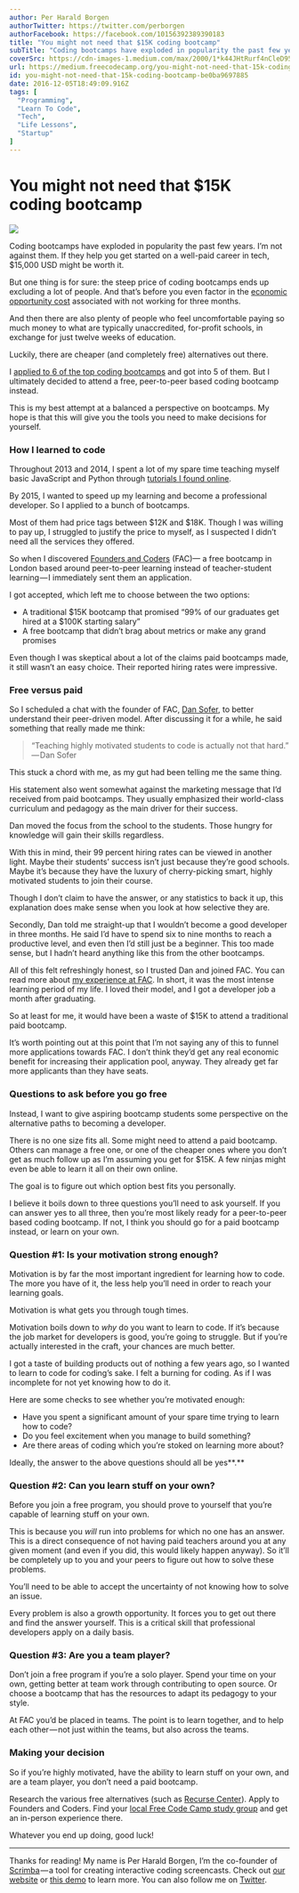 ```yaml
---
author: Per Harald Borgen
authorTwitter: https://twitter.com/perborgen
authorFacebook: https://facebook.com/10156392389390183
title: "You might not need that $15K coding bootcamp"
subTitle: "Coding bootcamps have exploded in popularity the past few years. I’m not against them. If they help you get started on a well-paid career..."
coverSrc: https://cdn-images-1.medium.com/max/2000/1*k44JHtRurf4nCleD95C-Uw.jpeg
url: https://medium.freecodecamp.org/you-might-not-need-that-15k-coding-bootcamp-be0ba9697885
id: you-might-not-need-that-15k-coding-bootcamp-be0ba9697885
date: 2016-12-05T18:49:09.916Z
tags: [
  "Programming",
  "Learn To Code",
  "Tech",
  "Life Lessons",
  "Startup"
]
---
```

# You might not need that $15K coding bootcamp







![](https://cdn-images-1.medium.com/max/2000/1*k44JHtRurf4nCleD95C-Uw.jpeg)







Coding bootcamps have exploded in popularity the past few years. I’m not against them. If they help you get started on a well-paid career in tech, $15,000 USD might be worth it.

But one thing is for sure: the steep price of coding bootcamps ends up excluding a lot of people. And that’s before you even factor in the [economic opportunity cost](https://www.freecodecamp.com/coding-bootcamp-cost-calculator) associated with not working for three months.

And then there are also plenty of people who feel uncomfortable paying so much money to what are typically unaccredited, for-profit schools, in exchange for just twelve weeks of education.

Luckily, there are cheaper (and completely free) alternatives out there.

I [applied to 6 of the top coding bootcamps](https://medium.com/learning-new-stuff/from-non-technical-to-hired-in-5-months-d010f601b1bc#.n97g2mxbo) and got into 5 of them. But I ultimately decided to attend a free, peer-to-peer based coding bootcamp instead.

This is my best attempt at a balanced a perspective on bootcamps. My hope is that this will give you the tools you need to make decisions for yourself.

### How I learned to code

Throughout 2013 and 2014, I spent a lot of my spare time teaching myself basic JavaScript and Python through [tutorials I found online](https://medium.com/learning-new-stuff/31-steps-to-become-a-developer-b5e5dd68dd75#.frboxblz7).

By 2015, I wanted to speed up my learning and become a professional developer. So I applied to a bunch of bootcamps.

Most of them had price tags between $12K and $18K. Though I was willing to pay up, I struggled to justify the price to myself, as I suspected I didn’t need all the services they offered.

So when I discovered [Founders and Coders](http://www.foundersandcoders.com/) (FAC)— a free bootcamp in London based around peer-to-peer learning instead of teacher-student learning — I immediately sent them an application.

I got accepted, which left me to choose between the two options:

*   A traditional $15K bootcamp that promised “99% of our graduates get hired at a $100K starting salary”
*   A free bootcamp that didn’t brag about metrics or make any grand promises

Even though I was skeptical about a lot of the claims paid bootcamps made, it still wasn’t an easy choice. Their reported hiring rates were impressive.

### Free versus paid

So I scheduled a chat with the founder of FAC, [Dan Sofer](https://medium.com/@dsofer), to better understand their peer-driven model. After discussing it for a while, he said something that really made me think:

> “Teaching highly motivated students to code is actually not that hard.” — Dan Sofer

This stuck a chord with me, as my gut had been telling me the same thing.

His statement also went somewhat against the marketing message that I’d received from paid bootcamps. They usually emphasized their world-class curriculum and pedagogy as the main driver for their success.

Dan moved the focus from the school to the students. Those hungry for knowledge will gain their skills regardless.

With this in mind, their 99 percent hiring rates can be viewed in another light. Maybe their students’ success isn’t just because they’re good schools. Maybe it’s because they have the luxury of cherry-picking smart, highly motivated students to join their course.

Though I don’t claim to have the answer, or any statistics to back it up, this explanation does make sense when you look at how selective they are.

Secondly, Dan told me straight-up that I wouldn’t become a good developer in three months. He said I’d have to spend six to nine months to reach a productive level, and even then I’d still just be a beginner. This too made sense, but I hadn’t heard anything like this from the other bootcamps.

All of this felt refreshingly honest, so I trusted Dan and joined FAC. You can read more about [my experience at FAC](https://medium.com/learning-new-stuff/from-non-technical-to-hired-in-5-months-d010f601b1bc#.5t6ie7aph). In short, it was the most intense learning period of my life. I loved their model, and I got a developer job a month after graduating.

So at least for me, it would have been a waste of $15K to attend a traditional paid bootcamp.

It’s worth pointing out at this point that I’m not saying any of this to funnel more applications towards FAC. I don’t think they’d get any real economic benefit for increasing their application pool, anyway. They already get far more applicants than they have seats.

### Questions to ask before you go free

Instead, I want to give aspiring bootcamp students some perspective on the alternative paths to becoming a developer.

There is no one size fits all. Some might need to attend a paid bootcamp. Others can manage a free one, or one of the cheaper ones where you don’t get as much follow up as I’m assuming you get for $15K. A few ninjas might even be able to learn it all on their own online.

The goal is to figure out which option best fits you personally.

I believe it boils down to three questions you’ll need to ask yourself. If you can answer yes to all three, then you’re most likely ready for a peer-to-peer based coding bootcamp. If not, I think you should go for a paid bootcamp instead, or learn on your own.

### Question #1: Is your motivation strong enough?

Motivation is by far the most important ingredient for learning how to code. The more you have of it, the less help you’ll need in order to reach your learning goals.

Motivation is what gets you through tough times.

Motivation boils down to _why_ do you want to learn to code. If it’s because the job market for developers is good, you’re going to struggle. But if you’re actually interested in the craft, your chances are much better.

I got a taste of building products out of nothing a few years ago, so I wanted to learn to code for coding’s sake. I felt a burning for coding. As if I was incomplete for not yet knowing how to do it.

Here are some checks to see whether you’re motivated enough:

*   Have you spent a significant amount of your spare time trying to learn how to code?
*   Do you feel excitement when you manage to build something?
*   Are there areas of coding which you’re stoked on learning more about?

Ideally, the answer to the above questions should all be yes**.**

### Question #2: Can you learn stuff on your own?

Before you join a free program, you should prove to yourself that you’re capable of learning stuff on your own.

This is because you _will_ run into problems for which no one has an answer. This is a direct consequence of not having paid teachers around you at any given moment (and even if you did, this would likely happen anyway). So it’ll be completely up to you and your peers to figure out how to solve these problems.

You’ll need to be able to accept the uncertainty of not knowing how to solve an issue.

Every problem is also a growth opportunity. It forces you to get out there and find the answer yourself. This is a critical skill that professional developers apply on a daily basis.

### Question #3: Are you a team player?

Don’t join a free program if you’re a solo player. Spend your time on your own, getting better at team work through contributing to open source. Or choose a bootcamp that has the resources to adapt its pedagogy to your style.

At FAC you’d be placed in teams. The point is to learn together, and to help each other — not just within the teams, but also across the teams.

### Making your decision

So if you’re highly motivated, have the ability to learn stuff on your own, and are a team player, you don’t need a paid bootcamp.

Research the various free alternatives (such as [Recurse Center](https://www.recurse.com/)). Apply to Founders and Coders. Find your [local Free Code Camp study group](http://forum.freecodecamp.com/t/how-to-create-a-local-group-for-your-city/19532/4) and get an in-person experience there.

Whatever you end up doing, good luck!











* * *







Thanks for reading! My name is Per Harald Borgen, I’m the co-founder of [Scrimba](http://scrimba.com) — a tool for creating interactive coding screencasts. Check out [our website](http://scrimba.com) or [this demo](https://scrimba.com/casts/cast-279) to learn more. You can also follow me on [Twitter](http://twitter.com/perborgen).








